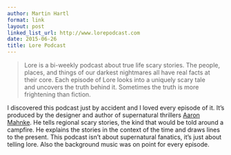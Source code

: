 ```yaml
---
author: Martin Hartl
format: link
layout: post
linked_list_url: http://www.lorepodcast.com
date: 2015-06-26
title: Lore Podcast
---
```


> Lore is a bi-weekly podcast about true life scary stories. The people, places, and things of our darkest nightmares all have real facts at their core. Each episode of Lore looks into a uniquely scary tale and uncovers the truth behind it. Sometimes the truth is more frightening than fiction.

I discovered this podcast just by accident and I loved every episode of it. It’s produced by the designer and author of supernatural thrillers [Aaron Mahnke][1]. He tells regional scary stories, the kind that would be told around a campfire. He explains the stories in the context of the time and draws lines to the present. This podcast isn’t about supernatural fanatics, it’s just about telling lore. Also the background music was on point for every episode.

[1]:	http://www.aaronmahnke.com

